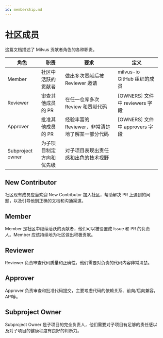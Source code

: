 ```yaml
---
id: membership.md
---
```


# 社区成员

这篇文档描述了 Milvus 贡献者角色的各种职责。

| 角色             | 职责                     | 要求                                            | 定义                           |
| ---------------- | ------------------------ | ----------------------------------------------- | ------------------------------ |
| Member           | 社区中活跃的贡献者       | 做出多次贡献后被 Reviewer 邀请                  | milvus-io GitHub 组织的成员    |
| Reviewer         | 审查其他成员的 PR        | 在任一仓库多次 Review 和贡献代码                | [OWNERS] 文件中 reviewers 字段 |
| Approver         | 批准其他成员的 PR        | 经验丰富的 Reviewer，非常清楚地了解某一部分代码 | [OWNERS] 文件中 approvers 字段 |
| Subproject owner | 为子项目制定方向和优先级 | 对子项目表现出责任感和出色的技术视野            |                                |



## New Contributor

社区现有成员应当欢迎 New Contributor 加入社区，帮助解决 PR 上遇到的问题，以及引导他到正确的文档和沟通渠道。



## Member

Member 是社区中继续活跃的贡献者，他们可以被设置成 Issue 和 PR 的负责人。Member 应该持续地为社区做出积极贡献。



## Reviewer

Reviewer 负责审查代码质量和正确性，他们需要对负责的代码内容非常清楚。



## Approver

Approver 负责审查和批准代码提交，主要考虑代码的依赖关系、前向/后向兼容，API等。



## Subproject Owner

Subproject Owner 是子项目的完全负责人，他们需要对子项目有足够的责任感以及对子项目的健康程度有良好的判断力。 